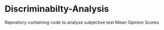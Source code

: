 # Discriminabilty-Analysis
Repository containing code to analyse subjective test Mean Opinion Scores
